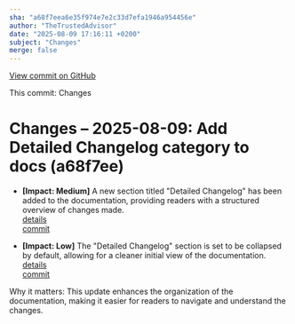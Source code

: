 ```yaml
---
sha: "a68f7eea6e35f974e7e2c33d7efa1946a954456e"
author: "TheTrustedAdvisor"
date: "2025-08-09 17:16:11 +0200"
subject: "Changes"
merge: false
---
```


[View commit on GitHub](https://github.com/TheTrustedAdvisor/FabricAdoptionFramework/commit/a68f7eea6e35f974e7e2c33d7efa1946a954456e)

This commit: Changes

# Changes – 2025-08-09: Add Detailed Changelog category to docs (a68f7ee)

- **[Impact: Medium]** A new section titled "Detailed Changelog" has been added to the documentation, providing readers with a structured overview of changes made.  
   [details](/docs/about/changes/2025-08-09-detailed-changelog)  
   [commit](https://github.com/TheTrustedAdvisor/FabricAdoptionFramework/commit/a68f7eea6e35f974e7e2c33d7efa1946a954456e)

- **[Impact: Low]** The "Detailed Changelog" section is set to be collapsed by default, allowing for a cleaner initial view of the documentation.  
   [details](/docs/about/changes/2025-08-09-detailed-changelog)  
   [commit](https://github.com/TheTrustedAdvisor/FabricAdoptionFramework/commit/a68f7eea6e35f974e7e2c33d7efa1946a954456e)

Why it matters: This update enhances the organization of the documentation, making it easier for readers to navigate and understand the changes.
